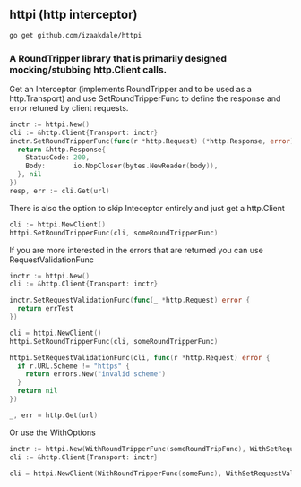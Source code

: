 ## httpi (http interceptor)

```sh
go get github.com/izaakdale/httpi
```

### A RoundTripper library that is primarily designed mocking/stubbing http.Client calls.

Get an Interceptor (implements RoundTripper and to be used as a http.Transport) and use SetRoundTripperFunc to define the response and error retuned by client requests.
```go
inctr := httpi.New()
cli := &http.Client{Transport: inctr}
inctr.SetRoundTripperFunc(func(r *http.Request) (*http.Response, error) {
  return &http.Response{
    StatusCode: 200,
    Body:       io.NopCloser(bytes.NewReader(body)),
  }, nil
})
resp, err := cli.Get(url)
```

There is also the option to skip Inteceptor entirely and just get a http.Client
```go
cli := httpi.NewClient()
httpi.SetRoundTripperFunc(cli, someRoundTripperFunc)
```

If you are more interested in the errors that are returned you can use RequestValidationFunc
```go
inctr := httpi.New()
cli := &http.Client{Transport: inctr}

inctr.SetRequestValidationFunc(func(_ *http.Request) error {
  return errTest
})

cli = httpi.NewClient()
httpi.SetRoundTripperFunc(cli, someRoundTripperFunc)

httpi.SetRequestValidationFunc(cli, func(r *http.Request) error {
  if r.URL.Scheme != "https" {
    return errors.New("invalid scheme")
  }
  return nil
})

_, err = http.Get(url)
```

Or use the WithOptions
```go
inctr := httpi.New(WithRoundTripperFunc(someRoundTripFunc), WithSetRequestValidationFunc(someValidationFunc))
cli := &http.Client{Transport: inctr}

cli = httpi.NewClient(WithRoundTripperFunc(someFunc), WithSetRequestValidationFunc(someValidationFunc))
```

